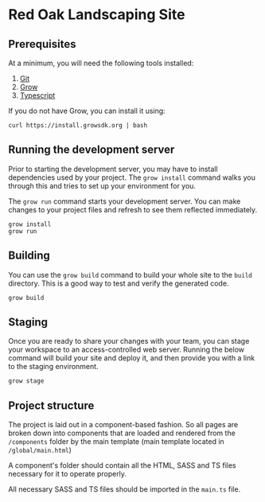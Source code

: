 #  Red Oak Landscaping Site

## Prerequisites

At a minimum, you will need the following tools installed:

1. [Git](http://git-scm.com/)
2. [Grow](https://grow.io)
3. [Typescript](https://www.typescriptlang.org/)

If you do not have Grow, you can install it using:

```
curl https://install.growsdk.org | bash
```

## Running the development server

Prior to starting the development server, you may have to install dependencies
used by your project. The `grow install` command walks you through this and
tries to set up your environment for you.

The `grow run` command starts your development server. You can make changes to
your project files and refresh to see them reflected immediately.

```
grow install
grow run
```

## Building

You can use the `grow build` command to build your whole site to the `build`
directory. This is a good way to test and verify the generated code.

```
grow build
```

## Staging

Once you are ready to share your changes with your team, you can stage your
workspace to an access-controlled web server. Running the below command will
build your site and deploy it, and then provide you with a link to the staging
environment.

```
grow stage
```

## Project structure

The project is laid out in a component-based fashion. So all pages are broken
down into components that are loaded and rendered from the `/components` folder
by the main template (main template located in `/global/main.html`)

A component's folder should contain all the HTML, SASS and TS files necessary
for it to operate properly.

All necessary SASS and TS files should be imported in the `main.ts` file.
